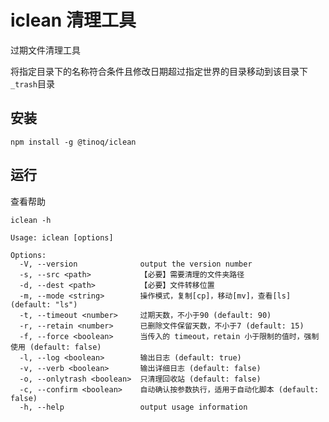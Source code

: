 # iclean 清理工具
过期文件清理工具

将指定目录下的名称符合条件且修改日期超过指定世界的目录移动到该目录下`_trash`目录


## 安装
`npm install -g @tinoq/iclean`

## 运行
查看帮助

`iclean -h`

```
Usage: iclean [options]

Options:
  -V, --version              output the version number
  -s, --src <path>           【必要】需要清理的文件夹路径
  -d, --dest <path>          【必要】文件转移位置
  -m, --mode <string>        操作模式，复制[cp]，移动[mv]，查看[ls] (default: "ls")
  -t, --timeout <number>     过期天数，不小于90 (default: 90)
  -r, --retain <number>      已删除文件保留天数，不小于7 (default: 15)
  -f, --force <boolean>      当传入的 timeout，retain 小于限制的值时，强制使用 (default: false)
  -l, --log <boolean>        输出日志 (default: true)
  -v, --verb <boolean>       输出详细日志 (default: false)
  -o, --onlytrash <boolean>  只清理回收站 (default: false)
  -c, --confirm <boolean>    自动确认按参数执行，适用于自动化脚本 (default: false)
  -h, --help                 output usage information
```
